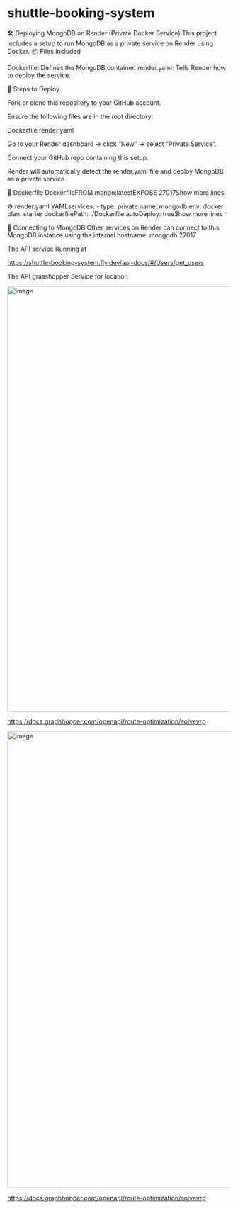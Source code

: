 # shuttle-booking-system

🛠️ Deploying MongoDB on Render (Private Docker Service)
This project includes a setup to run MongoDB as a private service on Render using Docker.
📦 Files Included

Dockerfile: Defines the MongoDB container.
render.yaml: Tells Render how to deploy the service.


🚀 Steps to Deploy


Fork or clone this repository to your GitHub account.


Ensure the following files are in the root directory:

Dockerfile
render.yaml



Go to your Render dashboard → click “New” → select “Private Service”.


Connect your GitHub repo containing this setup.


Render will automatically detect the render.yaml file and deploy MongoDB as a private service.



🧱 Dockerfile
DockerfileFROM mongo:latestEXPOSE 27017Show more lines

⚙️ render.yaml
YAMLservices:  - type: private    name: mongodb    env: docker    plan: starter    dockerfilePath: ./Dockerfile    autoDeploy: trueShow more lines

🔗 Connecting to MongoDB
Other services on Render can connect to this MongoDB instance using the internal hostname:
mongodb:27017

The API  service Running at

https://shuttle-booking-system.fly.dev/api-docs/#/Users/get_users


The API grasshopper Service for location 

<img width="956" height="960" alt="image" src="https://github.com/user-attachments/assets/897b6fa7-0661-47d8-b465-e8e181904284" />


https://docs.graphhopper.com/openapi/route-optimization/solvevrp



<img width="970" height="1031" alt="image" src="https://github.com/user-attachments/assets/487224a6-a07e-4d4b-9823-453c694de3d3" />




https://docs.graphhopper.com/openapi/route-optimization/solvevrp




